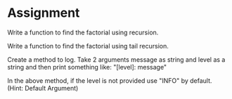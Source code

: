 # Assignment
Write a function to find the factorial using recursion.

Write a function to find the factorial using tail recursion.

Create a method to log. Take 2 arguments message as string and level as a string and then print something like: "[level]: message"

In the above method, if the level is not provided use "INFO" by default. (Hint: Default Argument)
